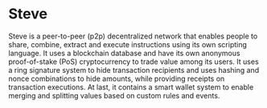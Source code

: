 # Steve
Steve is a peer-to-peer (p2p) decentralized network that enables people to share, combine, extract and execute instructions using its own scripting language.  It uses a blockchain database and have its own anonymous proof-of-stake (PoS) cryptocurrency to trade value among its users. It uses a ring signature system to hide transaction recipients and uses hashing and nonce combinations to hide amounts, while providing receipts on transaction executions.  At last, it contains a smart wallet system to enable merging and splitting values based on custom rules and events.
